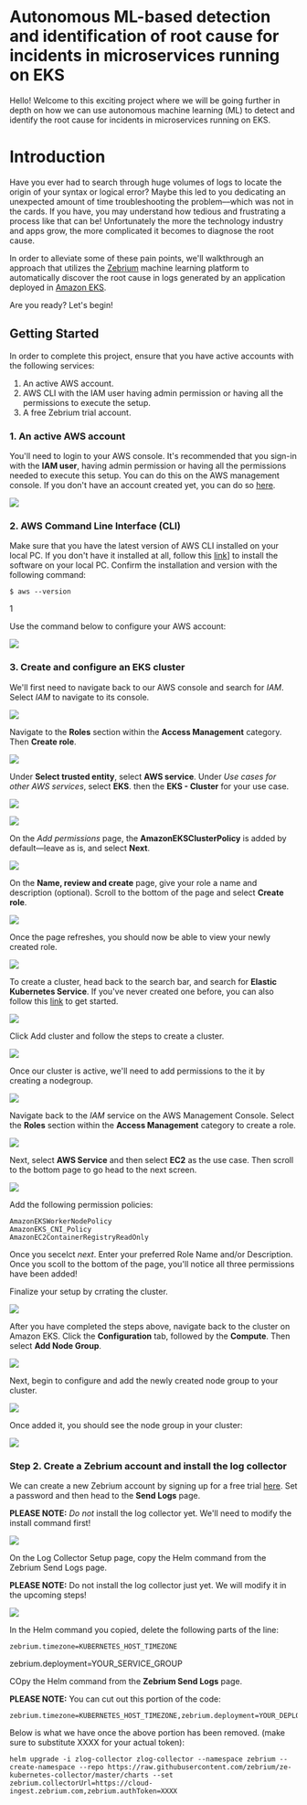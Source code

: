 # Autonomous ML-based detection and identification of root cause for incidents in microservices running on EKS

Hello! Welcome to this exciting project where we will be going further in depth on how we can use autonomous machine learning (ML) to detect and identify the root cause for incidents in microservices running on EKS.

# Introduction

Have you ever had to search through huge volumes of logs to locate the origin of your syntax or logical error? Maybe this led to you dedicating an unexpected amount of time troubleshooting the problem––which was not in the cards. If you have, you may understand how tedious and frustrating a process like that can be! Unfortunately the more the technology industry and apps grow, the more complicated it becomes to diagnose the root cause.

In order to alleviate some of these pain points, we'll walkthrough an approach that utilizes the [Zebrium](https://www.zebrium.com/) machine learning platform to automatically discover the root cause in logs generated by an application deployed in [Amazon EKS](https://aws.amazon.com/eks/).

Are you ready? Let's begin!

## Getting Started

In order to complete this project, ensure that you have active accounts with the following services:

1. An active AWS account.
2. AWS CLI with the IAM user having admin permission or having all the permissions to execute the setup.
3. A free Zebrium trial account.

### 1. An active AWS account

You'll need to login to your AWS console. It's recommended that you sign-in with the **IAM user**, having admin permission or having all the permissions needed to execute this setup. You can do this on the AWS management console. If you don't have an account created yet, you can do so [here](https://us-east-1.console.aws.amazon.com/console/home).

![](./images/1.png)

### 2. AWS Command Line Interface (CLI)

Make sure that you have the latest version of AWS CLI installed on your local PC. If you don't have it installed at all, follow this [link](https://docs.aws.amazon.com/cli/latest/userguide/install-cliv2.html)] to install the software on your local PC. Confirm the installation and version with the following command:

    $ aws --version

1[](./images/2.png)

Use the command below to configure your AWS account:

![](./images/3.png)

### 3. Create and configure an EKS cluster

We'll first need to navigate back to our AWS console and search for *IAM*. Select *IAM* to navigate to its console. 

![](./images/6.png)

Navigate to the **Roles** section within the **Access Management** category. Then **Create role**. 

![](./images/7.png)

Under **Select trusted entity**, select **AWS service**. Under *Use cases for other AWS services*, select **EKS**. then the **EKS - Cluster** for your use case.

![](./images/8.png)

![](./images/9.png)

On the *Add permissions* page, the **AmazonEKSClusterPolicy** is added by default––leave as is, and select **Next**.

![](./images/10.png)

On the **Name, review and create** page, give your role a name and description (optional). Scroll to the bottom of the page and select **Create role**.

![](./images/11.png)

Once the page refreshes, you should now be able to view your newly created role.

![](./images/12.png)

To create a cluster, head back to the search bar, and search for **Elastic Kubernetes Service**. If you've never created one before, you can also follow this [link](https://www.eksworkshop.com/030_eksctl/) to get started. 

![](./images/4.png)

Click Add cluster and follow the steps to create a cluster.

![](./images/5.png)

Once our cluster is active, we'll need to add permissions to the it by creating a nodegroup.

![](./images/13.png)

Navigate back to the *IAM* service on the AWS Management Console. Select the **Roles** section within the **Access Management** category to create a role.

![](./images/14.png)

Next, select **AWS Service** and then select **EC2** as the use case. Then scroll to the bottom page to go head to the next screen.

![](./images/15.png)

Add the following permission policies:

    AmazonEKSWorkerNodePolicy
    AmazonEKS_CNI_Policy
    AmazonEC2ContainerRegistryReadOnly

Once you secelct *next*. Enter your preferred Role Name and/or Description. Once you scoll to the bottom of the page, you'll notice all three permissions have been added!

Finalize your setup by crrating the cluster.

![](./images/16.png)

After you have completed the steps above, navigate back to the cluster on Amazon EKS. Click the **Configuration** tab, followed by the **Compute**. Then select **Add Node Group**.

![](./images/17.png)

Next, begin to configure and add the newly created node group to your cluster.

![](./images/18.png)

Once added it, you should see the node group in your cluster:

![](./images/19.png)

### Step 2. Create a Zebrium account and install the log collector

We can create a new Zebrium account by signing up for a free trial [here](https://cloud.zebrium.com/auth/sign-up). Set a password and then head to the **Send Logs** page.

**PLEASE NOTE:** *Do not* install the log collector yet. We'll need to modify the install command first!

![](./images/20.png)

On the Log Collector Setup page, copy the Helm command from the Zebrium Send Logs page.

**PLEASE NOTE:** Do not install the log collector just yet. We will modify it in the upcoming steps!

![](./images/21.png)

In the Helm command you copied, delete the following parts of the line:

    zebrium.timezone=KUBERNETES_HOST_TIMEZONE
zebrium.deployment=YOUR_SERVICE_GROUP

COpy the Helm command from the **Zebrium Send Logs** page.

**PLEASE NOTE:** You can cut out this portion of the code:

    zebrium.timezone=KUBERNETES_HOST_TIMEZONE,zebrium.deployment=YOUR_DEPLOYMENT_NAME

Below is what we have once the above portion has been removed. (make sure to substitute XXXX for your actual token):

    helm upgrade -i zlog-collector zlog-collector --namespace zebrium --create-namespace --repo https://raw.githubusercontent.com/zebrium/ze-kubernetes-collector/master/charts --set zebrium.collectorUrl=https://cloud-ingest.zebrium.com,zebrium.authToken=XXXX






























